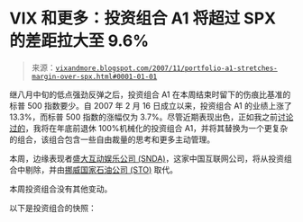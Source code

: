 <!--yml

类别：未分类

日期：2024-05-18 18:54:52

-->

# VIX 和更多：投资组合 A1 将超过 SPX 的差距拉大至 9.6%

> 来源：[`vixandmore.blogspot.com/2007/11/portfolio-a1-stretches-margin-over-spx.html#0001-01-01`](http://vixandmore.blogspot.com/2007/11/portfolio-a1-stretches-margin-over-spx.html#0001-01-01)

继八月中旬的低点强劲反弹之后，投资组合 A1 在本周结束时留下的伤痕比基准的标普 500 指数要少。自 2007 年 2 月 16 日成立以来，投资组合 A1 的业绩上涨了 13.3%，而标普 500 指数的涨幅仅为 3.7%。尽管近期表现出色，正如我之前[讨论过的](http://vixandmore.blogspot.com/2007/08/portfolio-a1-looks-to-ag-to-stop.html)，我将在年底前退休 100%机械化的投资组合 A1，并将其替换为一个更复杂的组合，该组合包含一些自由裁量的思考和更多主动管理。

本周，边缘表现者[盛大互动娱乐公司 (SNDA)](http://finance.google.com/finance?q=snda&hl=en)，这家中国互联网公司，将从投资组合中剔除，并由[挪威国家石油公司 (STO)](http://finance.google.com/finance?q=sto) 取代。

本周投资组合没有其他变动。

以下是投资组合的快照：
